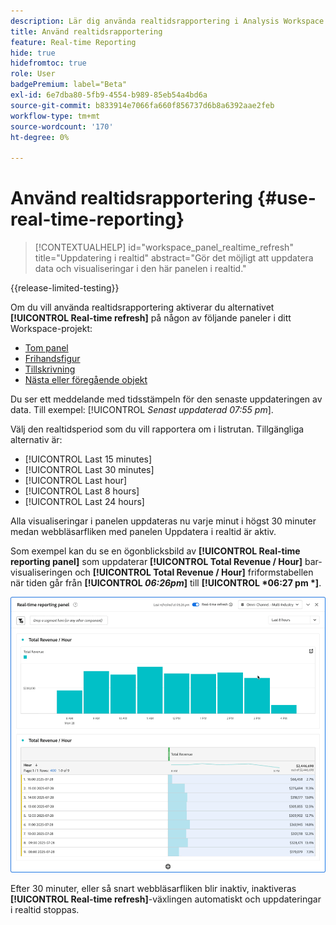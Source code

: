 ```yaml
---
description: Lär dig använda realtidsrapportering i Analysis Workspace.
title: Använd realtidsrapportering
feature: Real-time Reporting
hide: true
hidefromtoc: true
role: User
badgePremium: label="Beta"
exl-id: 6e7dba80-5fb9-4554-b989-85eb54a4bd6a
source-git-commit: b833914e7066fa660f856737d6b8a6392aae2feb
workflow-type: tm+mt
source-wordcount: '170'
ht-degree: 0%

---
```


# Använd realtidsrapportering {#use-real-time-reporting}

>[!CONTEXTUALHELP]
>id="workspace_panel_realtime_refresh"
>title="Uppdatering i realtid"
>abstract="Gör det möjligt att uppdatera data och visualiseringar i den här panelen i realtid."

{{release-limited-testing}}

Om du vill använda realtidsrapportering aktiverar du alternativet **[!UICONTROL Real-time refresh]** på någon av följande paneler i ditt Workspace-projekt:

* [Tom panel](/help/analysis-workspace/c-panels/blank-panel.md)
* [Frihandsfigur](/help/analysis-workspace/c-panels/freeform-panel.md)
* [Tillskrivning](/help/analysis-workspace/c-panels/attribution.md)
* [Nästa eller föregående objekt](/help/analysis-workspace/c-panels/next-previous.md)

Du ser ett meddelande med tidsstämpeln för den senaste uppdateringen av data. Till exempel: [!UICONTROL  *Senast uppdaterad 07:55 pm*].

Välj den realtidsperiod som du vill rapportera om i listrutan. Tillgängliga alternativ är:

* [!UICONTROL Last 15 minutes]
* [!UICONTROL Last 30 minutes]
* [!UICONTROL Last hour]
* [!UICONTROL Last 8 hours]
* [!UICONTROL Last 24 hours]

Alla visualiseringar i panelen uppdateras nu varje minut i högst 30 minuter medan webbläsarfliken med panelen Uppdatera i realtid är aktiv.

Som exempel kan du se en ögonblicksbild av **[!UICONTROL Real-time reporting panel]** som uppdaterar **[!UICONTROL Total Revenue / Hour]** bar-visualiseringen och **[!UICONTROL Total Revenue / Hour]** friformstabellen när tiden går från **[!UICONTROL *06:26pm*]** till **[!UICONTROL *06:27 pm *]**.

![Realtidsuppdatering](assets/real-time-refresh.gif)

Efter 30 minuter, eller så snart webbläsarfliken blir inaktiv, inaktiveras **[!UICONTROL Real-time refresh]**-växlingen automatiskt och uppdateringar i realtid stoppas.
